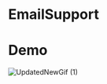 # EmailSupport

# Demo
![UpdatedNewGif (1)](https://github.com/user-attachments/assets/9d19ed3f-64e6-443a-b3c1-5ad8643284db)


